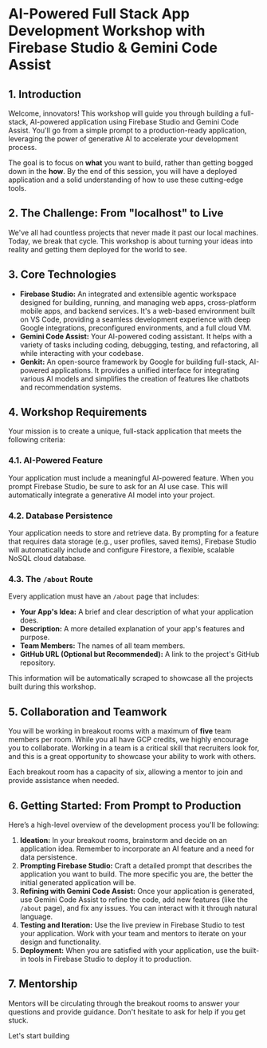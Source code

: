 # AI-Powered Full Stack App Development Workshop with Firebase Studio & Gemini Code Assist

## 1. Introduction

Welcome, innovators! This workshop will guide you through building a full-stack, AI-powered application using Firebase Studio and Gemini Code Assist. You'll go from a simple prompt to a production-ready application, leveraging the power of generative AI to accelerate your development process.

The goal is to focus on **what** you want to build, rather than getting bogged down in the **how**. By the end of this session, you will have a deployed application and a solid understanding of how to use these cutting-edge tools.

## 2. The Challenge: From "localhost" to Live

We've all had countless projects that never made it past our local machines. Today, we break that cycle. This workshop is about turning your ideas into reality and getting them deployed for the world to see.

## 3. Core Technologies

*   **Firebase Studio:** An integrated and extensible agentic workspace designed for building, running, and managing web apps, cross-platform mobile apps, and backend services. It's a web-based environment built on VS Code, providing a seamless development experience with deep Google integrations, preconfigured environments, and a full cloud VM.
*   **Gemini Code Assist:** Your AI-powered coding assistant. It helps with a variety of tasks including coding, debugging, testing, and refactoring, all while interacting with your codebase.
*   **Genkit:** An open-source framework by Google for building full-stack, AI-powered applications. It provides a unified interface for integrating various AI models and simplifies the creation of features like chatbots and recommendation systems.

## 4. Workshop Requirements

Your mission is to create a unique, full-stack application that meets the following criteria:

### 4.1. AI-Powered Feature
Your application must include a meaningful AI-powered feature. When you prompt Firebase Studio, be sure to ask for an AI use case. This will automatically integrate a generative AI model into your project.

### 4.2. Database Persistence
Your application needs to store and retrieve data. By prompting for a feature that requires data storage (e.g., user profiles, saved items), Firebase Studio will automatically include and configure Firestore, a flexible, scalable NoSQL cloud database.

### 4.3. The `/about` Route
Every application must have an `/about` page that includes:
*   **Your App's Idea:** A brief and clear description of what your application does.
*   **Description:** A more detailed explanation of your app's features and purpose.
*   **Team Members:** The names of all team members.
*   **GitHub URL (Optional but Recommended):** A link to the project's GitHub repository.

This information will be automatically scraped to showcase all the projects built during this workshop.

## 5. Collaboration and Teamwork

You will be working in breakout rooms with a maximum of **five** team members per room. While you all have GCP credits, we highly encourage you to collaborate. Working in a team is a critical skill that recruiters look for, and this is a great opportunity to showcase your ability to work with others.

Each breakout room has a capacity of six, allowing a mentor to join and provide assistance when needed.

## 6. Getting Started: From Prompt to Production

Here’s a high-level overview of the development process you'll be following:

1.  **Ideation:** In your breakout rooms, brainstorm and decide on an application idea. Remember to incorporate an AI feature and a need for data persistence.
2.  **Prompting Firebase Studio:** Craft a detailed prompt that describes the application you want to build. The more specific you are, the better the initial generated application will be.
3.  **Refining with Gemini Code Assist:** Once your application is generated, use Gemini Code Assist to refine the code, add new features (like the `/about` page), and fix any issues. You can interact with it through natural language.
4.  **Testing and Iteration:** Use the live preview in Firebase Studio to test your application. Work with your team and mentors to iterate on your design and functionality.
5.  **Deployment:** When you are satisfied with your application, use the built-in tools in Firebase Studio to deploy it to production.

## 7. Mentorship

Mentors will be circulating through the breakout rooms to answer your questions and provide guidance. Don't hesitate to ask for help if you get stuck.

Let's start building